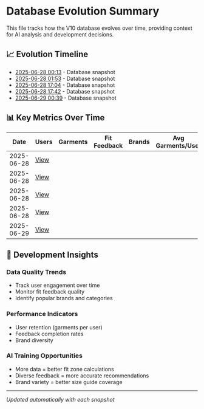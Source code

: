 # Database Evolution Summary

This file tracks how the V10 database evolves over time, providing context for AI analysis and development decisions.

## 📈 Evolution Timeline

- [2025-06-28 00:13](./database_evolution_20250628_001346.md) - Database snapshot
- [2025-06-28 01:53](./database_evolution_20250628_015315.md) - Database snapshot
- [2025-06-28 17:04](./database_evolution_20250628_170420.md) - Database snapshot
- [2025-06-28 17:42](./database_evolution_20250628_174249.md) - Database snapshot
- [2025-06-29 00:39](./database_evolution_20250629_003926.md) - Database snapshot

## 📊 Key Metrics Over Time

| Date | Users | Garments | Fit Feedback | Brands | Avg Garments/User |
|------|-------|----------|--------------|--------|-------------------|
| 2025-06-28 | [View](./database_evolution_20250628_001346.md) | | | | |
| 2025-06-28 | [View](./database_evolution_20250628_015315.md) | | | | |
| 2025-06-28 | [View](./database_evolution_20250628_170420.md) | | | | |
| 2025-06-28 | [View](./database_evolution_20250628_174249.md) | | | | |
| 2025-06-29 | [View](./database_evolution_20250629_003926.md) | | | | |

## 🎯 Development Insights

### Data Quality Trends
- Track user engagement over time
- Monitor fit feedback quality
- Identify popular brands and categories

### Performance Indicators
- User retention (garments per user)
- Feedback completion rates
- Brand diversity

### AI Training Opportunities
- More data = better fit zone calculations
- Diverse feedback = more accurate recommendations
- Brand variety = better size guide coverage

---
*Updated automatically with each snapshot*
